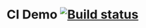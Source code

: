 # CI Demo [![Build status](https://ci.appveyor.com/api/projects/status/xo4h2gkpb5o808b0?svg=true)](https://ci.appveyor.com/project/PetrIvChe/cisettings)



